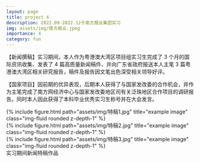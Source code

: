 ```yaml
---
layout: page
title: project 4
description: 2022.09-2022.12于南方报业集团实习
img: assets/img/南方报业.jpeg
importance: 4
category: fun
---
```


【新闻撰稿】实习期间，本人作为粤港澳大湾区项目组实习生完成了 3 个月的国际资讯收集、发表了 4 篇高质量新闻稿件、并向广东省政府报送本人主笔 3 篇粤港澳大湾区相关研究报告，稿件及报告因文笔出色深受相关领导好评。

【国家项目】因前期的优异表现，后期本人获得了与国家发改委的合作机会，并作为主笔完成了南方网经济中心与国家发改委地区司有关泛珠地区合作项目的调研报告。同时本人因此获得了本科毕业优秀实习生称号并在大会发言。

<div class="row">
    <div class="col-sm mt-3 mt-md-0">
        {% include figure.html path="assets/img/特稿1.jpg" title="example image" class="img-fluid rounded z-depth-1" %}
    </div>
    <div class="col-sm mt-3 mt-md-0">
        {% include figure.html path="assets/img/特稿2.jpg" title="example image" class="img-fluid rounded z-depth-1" %}
    </div>
    <div class="col-sm mt-3 mt-md-0">
        {% include figure.html path="assets/img/特稿3.jpg" title="example image" class="img-fluid rounded z-depth-1" %}
    </div>
</div>
<div class="caption">
    实习期间新闻特稿作品
</div>
